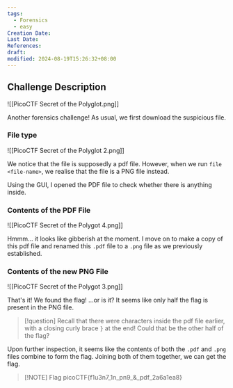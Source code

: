 ```yaml
---
tags:
  - Forensics
  - easy
Creation Date: 
Last Date: 
References: 
draft: 
modified: 2024-08-19T15:26:32+08:00
---
```

## Challenge Description

![[PicoCTF Secret of the Polyglot.png]]

Another forensics challenge! As usual, we first download the suspicious file. 



### File type

![[PicoCTF Secret of the Polyglot 2.png]]

We notice that the file is supposedly a pdf file. However, when we run `file <file-name>`, we realise that the file is a PNG file instead. 

Using the GUI, I opened the PDF file to check whether there is anything inside. 



### Contents of the PDF File

![[PicoCTF Secret of the Polygot 4.png]]

Hmmm... it looks like gibberish at the moment. I move on to make a copy of this pdf file and renamed this `.pdf` file to a `.png` file as we previously established. 



### Contents of the new PNG File

![[PicoCTF Secret of the Polygot 3.png]]



That's it! We found the flag! ...or is it? It seems like only half the flag is present in the PNG file. 

>[!question] Recall that there were characters inside the pdf file earlier, with a closing curly brace `}` at the end! Could that be the other half of the flag? 

Upon further inspection, it seems like the contents of both the `.pdf` and `.png` files combine to form the flag. Joining both of them together, we can get the flag. 




> [!NOTE] Flag
> picoCTF{f1u3n7_1n_pn9_&_pdf_2a6a1ea8}